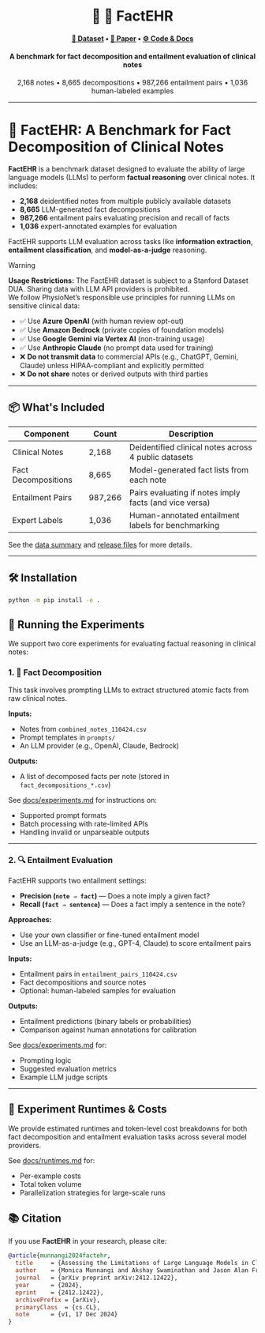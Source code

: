<div align="center">
  <h1>📄 🧠 FactEHR</h1>
  <h4>
    <a href="https://stanford.redivis.com/datasets/bckk-15p0mwmz7">💾 Dataset</a> • 
    <a href="https://arxiv.org/abs/2412.12422">📝 Paper</a> • 
    <a href="https://github.com/som-shahlab/factehr">⚙️ Code & Docs</a>
  </h4>
  <h4>A benchmark for fact decomposition and entailment evaluation of clinical notes</h4>
  <p>
    2,168 notes • 8,665 decompositions • 987,266 entailment pairs • 1,036 human-labeled examples
  </p>
</div>

---

# 🧠 FactEHR: A Benchmark for Fact Decomposition of Clinical Notes

**FactEHR** is a benchmark dataset designed to evaluate the ability of large language models (LLMs) to perform **factual reasoning** over clinical notes. It includes:

- **2,168** deidentified notes from multiple publicly available datasets  
- **8,665** LLM-generated fact decompositions  
- **987,266** entailment pairs evaluating precision and recall of facts  
- **1,036** expert-annotated examples for evaluation

FactEHR supports LLM evaluation across tasks like **information extraction**, **entailment classification**, and **model-as-a-judge** reasoning.

> [!WARNING]  
> **Usage Restrictions:** The FactEHR dataset is subject to a Stanford Dataset DUA. Sharing data with LLM API providers is prohibited.  
> We follow PhysioNet’s responsible use principles for running LLMs on sensitive clinical data:
> 
> - ✅ Use **Azure OpenAI** (with human review opt-out)  
> - ✅ Use **Amazon Bedrock** (private copies of foundation models)  
> - ✅ Use **Google Gemini via Vertex AI** (non-training usage)  
> - ✅ Use **Anthropic Claude** (no prompt data used for training)
> - ❌ **Do not transmit data** to commercial APIs (e.g., ChatGPT, Gemini, Claude) unless HIPAA-compliant and explicitly permitted  
> - ❌ **Do not share** notes or derived outputs with third parties

---

## 📦 What's Included

| Component          | Count     | Description                                               |
|-------------------|-----------|-----------------------------------------------------------|
| Clinical Notes     | 2,168     | Deidentified clinical notes across 4 public datasets      |
| Fact Decompositions | 8,665     | Model-generated fact lists from each note                |
| Entailment Pairs   | 987,266   | Pairs evaluating if notes imply facts (and vice versa)   |
| Expert Labels      | 1,036     | Human-annotated entailment labels for benchmarking        |

See the [data summary](docs/dataset_summary.md) and [release files](docs/release_files.md) for more details.

---

## 🛠️ Installation

```bash
python -m pip install -e .
```

## 🧪 Running the Experiments

We support two core experiments for evaluating factual reasoning in clinical notes:

### 1. 🧩 Fact Decomposition

This task involves prompting LLMs to extract structured atomic facts from raw clinical notes.

**Inputs:**
- Notes from `combined_notes_110424.csv`
- Prompt templates in `prompts/`
- An LLM provider (e.g., OpenAI, Claude, Bedrock)

**Outputs:**
- A list of decomposed facts per note (stored in `fact_decompositions_*.csv`)

See [docs/experiments.md](docs/experiments.md#1-generating-fact-decompositions) for instructions on:
- Supported prompt formats
- Batch processing with rate-limited APIs
- Handling invalid or unparseable outputs

---

### 2. 🔍 Entailment Evaluation

FactEHR supports two entailment settings:
- **Precision (`note ⇒ fact`)** — Does a note imply a given fact?
- **Recall (`fact ⇒ sentence`)** — Does a fact imply a sentence in the note?

**Approaches:**
- Use your own classifier or fine-tuned entailment model
- Use an LLM-as-a-judge (e.g., GPT-4, Claude) to score entailment pairs

**Inputs:**
- Entailment pairs in `entailment_pairs_110424.csv`
- Fact decompositions and source notes
- Optional: human-labeled samples for evaluation

**Outputs:**
- Entailment predictions (binary labels or probabilities)
- Comparison against human annotations for calibration

See [docs/experiments.md](docs/experiments.md#2-running-llm-experiments) for:
- Prompting logic
- Suggested evaluation metrics
- Example LLM judge scripts

---

## 💸 Experiment Runtimes & Costs

We provide estimated runtimes and token-level cost breakdowns for both fact decomposition and entailment evaluation tasks across several model providers.

See [docs/runtimes.md](docs/runtimes.md) for:
- Per-example costs
- Total token volume
- Parallelization strategies for large-scale runs

## 📚 Citation

If you use **FactEHR** in your research, please cite:

```bibtex
@article{munnangi2024factehr,
  title     = {Assessing the Limitations of Large Language Models in Clinical Fact Decomposition},
  author    = {Monica Munnangi and Akshay Swaminathan and Jason Alan Fries and Jenelle Jindal and Sanjana Narayanan and Ivan Lopez and Lucia Tu and Philip Chung and Jesutofunmi A. Omiye and Mehr Kashyap and Nigam Shah},
  journal   = {arXiv preprint arXiv:2412.12422},
  year      = {2024},
  eprint    = {2412.12422},
  archivePrefix = {arXiv},
  primaryClass  = {cs.CL},
  note      = {v1, 17 Dec 2024}
}

